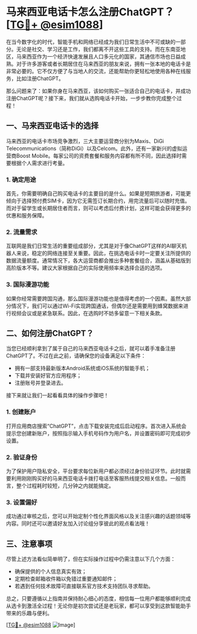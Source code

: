 # 马来西亚电话卡怎么注册ChatGPT？[[TG💪+ @esim1088](https://t.me/s/esim1088)]

在当今数字化的时代，智能手机和网络已经成为我们日常生活中不可或缺的一部分。无论是社交、学习还是工作，我们都离不开这些工具的支持。而在东南亚地区，马来西亚作为一个经济快速发展且人口多元化的国家，其通信市场也日益成熟。对于许多游客或者长期居住在马来西亚的朋友来说，拥有一张本地的电话卡是非常必要的。它不仅方便了与当地人的交流，还能帮助你更轻松地使用各种在线服务，比如注册ChatGPT。

那么问题来了：如果你身在马来西亚，该如何购买一张适合自己的电话卡，并成功注册ChatGPT呢？接下来，我们就从选购电话卡开始，一步步教你完成整个过程！

## 一、马来西亚电话卡的选择

马来西亚的电话卡市场竞争激烈，三大主要运营商分别为Maxis、DiGi Telecommunications（简称DiGi）以及Celcom。此外，还有一家新兴的虚拟运营商Boost Mobile。每家公司的资费套餐和服务内容都有所不同，因此选择时需要根据个人需求进行考量。

### 1. 确定用途

首先，你需要明确自己购买电话卡的主要目的是什么。如果是短期旅游者，可能更倾向于选择预付费SIM卡，因为它无需签订长期合约，用完流量后可以随时充值。而对于留学生或长期居住者而言，则可以考虑后付费计划，这样可能会获得更多的优惠和服务保障。

### 2. 流量需求

互联网是我们日常生活的重要组成部分，尤其是对于像ChatGPT这样的AI聊天机器人来说，稳定的网络连接至关重要。因此，在挑选电话卡时一定要关注所提供的数据流量额度。通常情况下，各大运营商都会推出多种套餐组合，涵盖从基础版到高阶版本不等。建议大家根据自己的实际使用频率来选择合适的选项。

### 3. 国际漫游功能

如果你经常需要跨国沟通，那么国际漫游功能也是值得考虑的一个因素。虽然大部分情况下，我们可以通过Wi-Fi实现跨国通话，但偶尔还是需要用到蜂窝数据来进行视频会议或是紧急联系。因此，在选购时不妨多留意一下相关条款。

## 二、如何注册ChatGPT？

当您已经顺利拿到了属于自己的马来西亚电话卡之后，就可以着手准备注册ChatGPT了。不过在此之前，请确保您的设备满足以下条件：

- 拥有一部支持最新版本Android系统或iOS系统的智能手机；
- 下载并安装好官方应用程序；
- 注册账号并登录进去。

接下来就让我们一起看看具体的操作步骤吧！

### 1. 创建账户

打开应用商店搜索“ChatGPT”，点击下载安装完成后启动程序。首次进入系统会提示您创建新账户，按照指示输入手机号码作为用户名，并设置密码即可完成初步设置。

### 2. 验证身份

为了保护用户隐私安全，平台要求每位新用户都必须经过身份验证环节。此时就需要利用刚刚购买好的马来西亚电话卡拨打电话至客服热线提交相关信息。一般而言，整个过程耗时较短，几分钟之内就能搞定。

### 3. 设置偏好

成功通过审核之后，您可以开始定制个性化界面风格以及关注感兴趣的话题领域等内容。同时还可以邀请好友加入讨论组分享彼此的观点看法哦！

## 三、注意事项

尽管上述方法看似简单明了，但在实际操作过程中仍需注意以下几个方面：

- 确保提供的个人信息真实有效；
- 定期检查邮箱收件箱以免错过重要通知邮件；
- 若遇到任何技术故障可直接联系官方技术支持团队寻求帮助。

总之，只要遵循以上指南并保持耐心细心的态度，相信每一位用户都能够顺利完成从选卡到激活全过程！无论你是初次尝试还是老玩家，都可以享受到这款智能助手带来的乐趣与便利。

[[TG💪+ @esim1088](https://t.me/s/esim1088) ![Image](https://i.postimg.cc/4NQfJmqS/Snipaste-2025-05-13-00-14-12.png)]